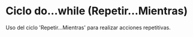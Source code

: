 # Ciclo do...while (Repetir...Mientras)

Uso del ciclo 'Repetir...Mientras' para realizar acciones repetitivas.
